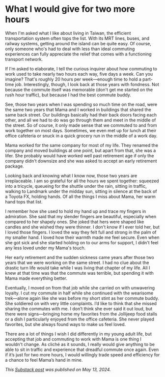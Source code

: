 # What I would give for two more hours

When I'm asked what I like about living in Taiwan, the efficient transportation system often tops the list. With its MRT lines, buses, and railway systems, getting around the island can be quite easy. Of course, only someone who's had to deal with less than ideal commuting experiences can fully appreciate the relief that comes with a functioning transport network.

If I'm asked to elaborate, I tell the curious inquirer about how commuting to work used to take nearly two hours each way, five days a week. Can you imagine? That's roughly 20 hours per week—enough time to hold a part-time job. Interestingly, though, I look back at those years with fondness. Not because the commute itself was memorable (don't get me started on the rush hour traffic), but because I had the best commute buddy.

See, those two years when I was spending so much time on the road, were the same two years that Mama and I worked in buildings that shared the same back street. Our buildings basically had their back doors facing each other, and all we had to do was go through them and meet in the middle of the street. So of course, it only made sense that we commuted to and from work together on most days. Sometimes, we even met up for lunch at their office cafeteria or snuck in a quick grocery run in the middle of a work day.

Mama worked for the same company for most of my life. They renamed the company and moved buildings at one point, but apart from that, she was a lifer. She probably would have worked well past retirement age if only the company didn't downsize and she was asked to accept an early retirement package.

Looking back and knowing what I know now, those two years are irreplaceable. I am so grateful for all the hours we spent together: squeezed into a tricycle, queueing for the shuttle under the rain, sitting in traffic, walking to Landmark under the midday sun, sitting in silence at the back of a Toyota FX, holding hands. Of all the things I miss about Mama, her warm hand tops that list.

I remember how she used to hold my hand up and trace my fingers in admiration. She said that my slender fingers are beautiful, especially when compared to her shapely ones. She joked that hers were shaped like candles and she wished they were thinner. I don't know if I ever told her, but I loved those fingers. I loved the way they felt full and strong in the palm of my smaller hand. I loved how their warmth made me feel secure. Even when she got sick and she started holding on to our arms for support, I didn't feel any less loved under my Mama's touch.

Her early retirement and the sudden sickness came years after those two years that we were working on the same street. I had no clue about the drastic turn life would take while I was living that chapter of my life. All I knew at that time was that the commute was terrible, but spending it with Mama made everything better.

Eventually, I moved on from that job while she carried on with unwavering loyalty. I cut my commute in half while she continued with the wearisome trek—alone again like she was before my short stint as her commute buddy. She soldiered on with very little complaints. I’d like to think that she missed sharing the commutes with me. I don’t think she ever said it out loud, but there were signs—bringing home my favorites from the Jollijeep food stalls or a dish I particularly enjoyed from the office cafeteria. She never played favorites, but she always found ways to make us feel loved.

There are a lot of things I wish I did differently in my young adult life, but accepting that job and commuting to work with Mama is one thing I wouldn't change. As cliché as it sounds, I really would give anything to be able to sit in traffic and experience that dreadful commute once again. Even if it’s just for two more hours, I would willingly trade speed and efficiency for a chance to feel Mama’s hand in mine.

_This [Substack post](https://riarivera.substack.com/p/what-i-would-give-for-two-more-hours) was published on May 13, 2024._
